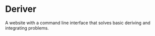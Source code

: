 # Deriver
A website with a command line interface that solves basic deriving and integrating problems.

